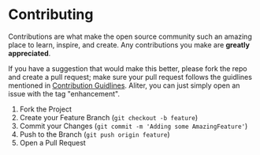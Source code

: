 # Contributing

Contributions are what make the open source community such an amazing place to learn, inspire, and create. Any contributions you make are **greatly appreciated**.

If you have a suggestion that would make this better, please fork the repo and create a pull request; make sure your pull request follows the guidlines mentioned in [Contribution Guidlines](./CONTRIBUTING.md). Aliter, you can just simply open an issue with the tag "enhancement".

1. Fork the Project
2. Create your Feature Branch (`git checkout -b feature`)
3. Commit your Changes (`git commit -m 'Adding some AmazingFeature'`)
4. Push to the Branch (`git push origin feature`)
5. Open a Pull Request
